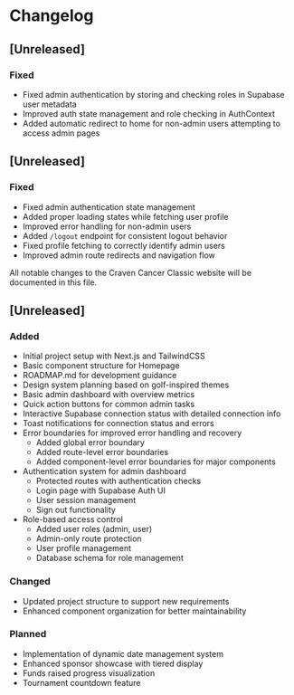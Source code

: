 # Changelog

## [Unreleased]
### Fixed
- Fixed admin authentication by storing and checking roles in Supabase user metadata
- Improved auth state management and role checking in AuthContext
- Added automatic redirect to home for non-admin users attempting to access admin pages


## [Unreleased]
### Fixed
- Fixed admin authentication state management
- Added proper loading states while fetching user profile
- Improved error handling for non-admin users
- Added `/logout` endpoint for consistent logout behavior
- Fixed profile fetching to correctly identify admin users
- Improved admin route redirects and navigation flow


All notable changes to the Craven Cancer Classic website will be documented in this file.

## [Unreleased]

### Added
- Initial project setup with Next.js and TailwindCSS
- Basic component structure for Homepage
- ROADMAP.md for development guidance
- Design system planning based on golf-inspired themes
- Basic admin dashboard with overview metrics
- Quick action buttons for common admin tasks
- Interactive Supabase connection status with detailed connection info
- Toast notifications for connection status and errors
- Error boundaries for improved error handling and recovery
  - Added global error boundary
  - Added route-level error boundaries
  - Added component-level error boundaries for major components
- Authentication system for admin dashboard
  - Protected routes with authentication checks
  - Login page with Supabase Auth UI
  - User session management
  - Sign out functionality
- Role-based access control
  - Added user roles (admin, user)
  - Admin-only route protection
  - User profile management
  - Database schema for role management

### Changed
- Updated project structure to support new requirements
- Enhanced component organization for better maintainability

### Planned
- Implementation of dynamic date management system
- Enhanced sponsor showcase with tiered display
- Funds raised progress visualization
- Tournament countdown feature
